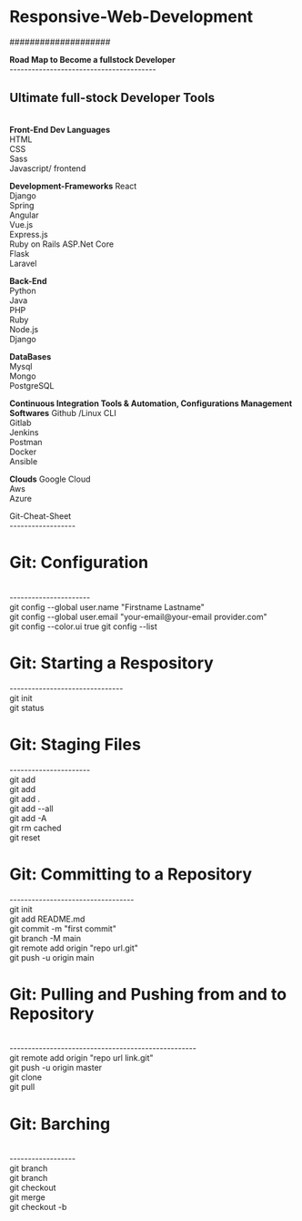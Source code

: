 # Responsive-Web-Development </br>
#################### </br>

<b>Road Map to Become a fullstock Developer</b> </br>
---------------------------------------- </br>
<h2>Ultimate full-stock Developer Tools </h2></br>
  <b>Front-End Dev Languages</b> </br>
    HTML </br>
    CSS </br>
    Sass </br>
    Javascript/ frontend </br>

<b>Development-Frameworks</b>
  React </br>
  Django </br>
  Spring </br>
  Angular </br>
  Vue.js </br>
  Express.js </br>
  Ruby on Rails
  ASP.Net Core </br>
  Flask </br>
  Laravel </br>

<b>Back-End</b> </br>
  Python </br>
  Java </br>
  PHP </br>
  Ruby </br>
  Node.js </br>
  Django </br>

<b>DataBases</b></br>
  Mysql </br>
  Mongo </br>
  PostgreSQL </br>

<b>Continuous Integration Tools & Automation, Configurations Management Softwares</b>
  Github /Linux CLI </br>
  Gitlab </br>
  Jenkins </br>
  Postman </br>
  Docker </br>
  Ansible </br>

<b>Clouds</b>
  Google Cloud </br>
  Aws </br>
  Azure

Git-Cheat-Sheet </br>
------------------ </br>
  <h1>Git: Configuration</h1> </br>
  ---------------------- </br>
    git config --global user.name "Firstname Lastname" </br>
    git config --global user.email "your-email@your-email provider.com" </br>
    git config --color.ui true </b>
    git config --list </br>


<h1>Git: Starting a Respository </h1>
------------------------------- </br>
  git init </br>
  git status </br>


<h1>Git: Staging Files </h1>
---------------------- </br>
  git add <file-name> </br>
  git add <file-name> <another-file-name> <yet-another-file-name> </br>
  git add . </br>
  git add --all </br>
  git add -A </br>
  git rm cached <file-name> </br>
  git reset <file-name>


<h1>Git: Committing to a Repository </h1>
---------------------------------- </br>
  git init </br>
  git add README.md </br>
  git commit -m "first commit" </br>
  git branch -M main </br>
  git remote add origin "repo url.git" </br>
  git push -u origin main </br>


<h1>Git: Pulling and Pushing from and to Repository </h1> </br>
--------------------------------------------------- </br>
  git remote add origin "repo url link.git" </br>
  git push -u origin master </br>
  git clone <clone-url> </br>
  git pull </br>


<h1> Git: Barching </h1> </br>
------------------ </br>
  git branch </br>
  git branch <name> </br>
  git checkout <branch-name> </br>
  git merge <branch-name> </br>
  git checkout -b <branch-name> </br>
